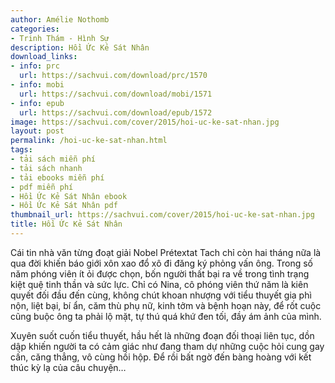 ```yaml
---
author: Amélie Nothomb
categories:
- Trinh Thám - Hình Sự
description: Hồi Ức Kẻ Sát Nhân
download_links:
- info: prc
  url: https://sachvui.com/download/prc/1570
- info: mobi
  url: https://sachvui.com/download/mobi/1571
- info: epub
  url: https://sachvui.com/download/epub/1572
image: https://sachvui.com/cover/2015/hoi-uc-ke-sat-nhan.jpg
layout: post
permalink: /hoi-uc-ke-sat-nhan.html
tags:
- tải sách miễn phí
- tải sách nhanh
- tải ebooks miễn phí
- pdf miễn phí
- Hồi Ức Kẻ Sát Nhân ebook
- Hồi Ức Kẻ Sát Nhân pdf
thumbnail_url: https://sachvui.com/cover/2015/hoi-uc-ke-sat-nhan.jpg
title: Hồi Ức Kẻ Sát Nhân
---
```


 <div class="item-desc text-justify"> <p>Cái tin nhà văn từng đoạt giải Nobel Prétextat Tach chỉ còn hai tháng nữa là qua đời khiến báo giới xôn xao đổ xô đi đăng ký phỏng vấn ông. Trong số năm phóng viên ít ỏi được chọn, bốn người thất bại ra về trong tình trạng kiệt quệ tinh thần và sức lực. Chỉ có Nina, cô phóng viên thứ năm là kiên quyết đối đầu đến cùng, không chút khoan nhượng với tiểu thuyết gia phì nộn, liệt bại, bí ẩn, căm thù phụ nữ, kinh tởm và bệnh hoạn này, để rốt cuộc cũng buộc ông ta phải lộ mặt, tự thú quá khứ đen tối, đầy ám ảnh của mình.</p><p>Xuyên suốt cuốn tiểu thuyết, hầu hết là những đoạn đối thoại liên tục, dồn dập khiến người ta có cảm giác như đang tham dự những cuộc hỏi cung gay cấn, căng thẳng, vô cùng hồi hộp. Để rồi bất ngờ đến bàng hoàng với kết thúc kỳ lạ của câu chuyện…</p> </div>